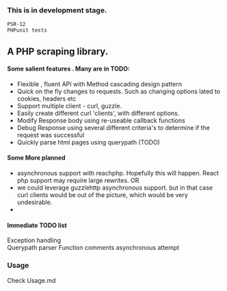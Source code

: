 ### This is in development stage. 
```
PSR-12
PHPunit tests 
```

## A PHP scraping library.
#### Some salient features . Many are in TODO: 
- Flexible , fluent API with Method cascading design pattern
- Quick on the fly changes to requests. Such as changing options lated to cookies, headers etc 
- Support multiple client - curl, guzzle.
- Easily create different curl 'clients', with different options. 
- Modify Response body using re-useable callback functions
- Debug Response using several different criteria's to determine if the request was successful
- Quickly parse html pages using querypath (TODO)

#### Some More planned
- asynchronous support with reachphp. Hopefully this will happen. React php support may require large rewrites. 
OR  
- we could leverage guzzlehttp asynchronous support. but in that case curl clients would be out of the picture, which would be very undesirable. 
- 

#### Immediate TODO list
Exception handling  
Querypath parser
Function comments
asynchronous attempt


### Usage 

Check Usage.md 